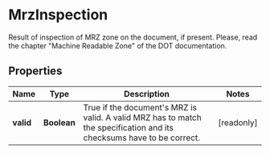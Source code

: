 

# MrzInspection

Result of inspection of MRZ zone on the document, if present. Please, read the chapter \"Machine Readable Zone\" of the DOT documentation.

## Properties

| Name | Type | Description | Notes |
|------------ | ------------- | ------------- | -------------|
|**valid** | **Boolean** | True if the document&#39;s MRZ is valid. A valid MRZ has to match the specification and its checksums have to be correct. |  [readonly] |



